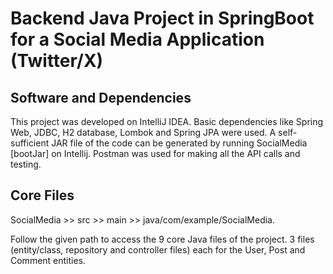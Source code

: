 # Backend Java Project in SpringBoot for a Social Media Application (Twitter/X)


## Software and Dependencies
This project was developed on IntelliJ IDEA. Basic dependencies like Spring Web, JDBC, H2 database, Lombok and Spring JPA were used. A self-sufficient JAR file of the code can be generated by running SocialMedia [bootJar] on Intellij. Postman was used for making all the API calls and testing.

## Core Files 
SocialMedia >> src >> main >> java/com/example/SocialMedia.

Follow the given path to access the 9 core Java files of the project. 3 files (entity/class, repository and controller files) each for the User, Post and Comment entities.

